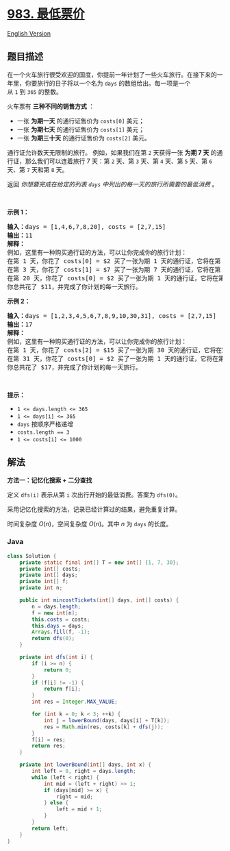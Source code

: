 # [983. 最低票价](https://leetcode.cn/problems/minimum-cost-for-tickets)

[English Version](/solution/0900-0999/0983.Minimum%20Cost%20For%20Tickets/README_EN.md)

## 题目描述

<p>在一个火车旅行很受欢迎的国度，你提前一年计划了一些火车旅行。在接下来的一年里，你要旅行的日子将以一个名为&nbsp;<code>days</code>&nbsp;的数组给出。每一项是一个从&nbsp;<code>1</code>&nbsp;到&nbsp;<code>365</code>&nbsp;的整数。</p>

<p>火车票有 <strong>三种不同的销售方式</strong> ：</p>

<ul>
	<li>一张 <strong>为期一天</strong> 的通行证售价为&nbsp;<code>costs[0]</code> 美元；</li>
	<li>一张 <strong>为期七天</strong> 的通行证售价为&nbsp;<code>costs[1]</code> 美元；</li>
	<li>一张 <strong>为期三十天</strong> 的通行证售价为&nbsp;<code>costs[2]</code> 美元。</li>
</ul>

<p>通行证允许数天无限制的旅行。 例如，如果我们在第 <code>2</code> 天获得一张 <strong>为期 7 天</strong> 的通行证，那么我们可以连着旅行 7 天：第 <code>2</code> 天、第 <code>3</code> 天、第 <code>4</code> 天、第 <code>5</code> 天、第 <code>6</code> 天、第 <code>7</code> 天和第 <code>8</code> 天。</p>

<p>返回 <em>你想要完成在给定的列表&nbsp;<code>days</code>&nbsp;中列出的每一天的旅行所需要的最低消费&nbsp;</em>。</p>

<p>&nbsp;</p>

<p><strong>示例 1：</strong></p>

<pre>
<strong>输入：</strong>days = [1,4,6,7,8,20], costs = [2,7,15]
<strong>输出：</strong>11
<strong>解释： </strong>
例如，这里有一种购买通行证的方法，可以让你完成你的旅行计划：
在第 1 天，你花了 costs[0] = $2 买了一张为期 1 天的通行证，它将在第 1 天生效。
在第 3 天，你花了 costs[1] = $7 买了一张为期 7 天的通行证，它将在第 3, 4, ..., 9 天生效。
在第 20 天，你花了 costs[0] = $2 买了一张为期 1 天的通行证，它将在第 20 天生效。
你总共花了 $11，并完成了你计划的每一天旅行。
</pre>

<p><strong>示例 2：</strong></p>

<pre>
<strong>输入：</strong>days = [1,2,3,4,5,6,7,8,9,10,30,31], costs = [2,7,15]
<strong>输出：</strong>17
<strong>解释：
</strong>例如，这里有一种购买通行证的方法，可以让你完成你的旅行计划： 
在第 1 天，你花了 costs[2] = $15 买了一张为期 30 天的通行证，它将在第 1, 2, ..., 30 天生效。
在第 31 天，你花了 costs[0] = $2 买了一张为期 1 天的通行证，它将在第 31 天生效。 
你总共花了 $17，并完成了你计划的每一天旅行。
</pre>

<p>&nbsp;</p>

<p><strong>提示：</strong></p>

<ul>
	<li><code>1 &lt;= days.length &lt;= 365</code></li>
	<li><code>1 &lt;= days[i] &lt;= 365</code></li>
	<li><code>days</code>&nbsp;按顺序严格递增</li>
	<li><code>costs.length == 3</code></li>
	<li><code>1 &lt;= costs[i] &lt;= 1000</code></li>
</ul>

## 解法

**方法一：记忆化搜索 + 二分查找**

定义 `dfs(i)` 表示从第 `i` 次出行开始的最低消费。答案为 `dfs(0)`。

采用记忆化搜索的方法，记录已经计算过的结果，避免重复计算。

时间复杂度 $O(n)$，空间复杂度 $O(n)$。其中 $n$ 为 `days` 的长度。

### **Java**

```java
class Solution {
    private static final int[] T = new int[] {1, 7, 30};
    private int[] costs;
    private int[] days;
    private int[] f;
    private int n;

    public int mincostTickets(int[] days, int[] costs) {
        n = days.length;
        f = new int[n];
        this.costs = costs;
        this.days = days;
        Arrays.fill(f, -1);
        return dfs(0);
    }

    private int dfs(int i) {
        if (i >= n) {
            return 0;
        }
        if (f[i] != -1) {
            return f[i];
        }
        int res = Integer.MAX_VALUE;

        for (int k = 0; k < 3; ++k) {
            int j = lowerBound(days, days[i] + T[k]);
            res = Math.min(res, costs[k] + dfs(j));
        }
        f[i] = res;
        return res;
    }

    private int lowerBound(int[] days, int x) {
        int left = 0, right = days.length;
        while (left < right) {
            int mid = (left + right) >> 1;
            if (days[mid] >= x) {
                right = mid;
            } else {
                left = mid + 1;
            }
        }
        return left;
    }
}
```
